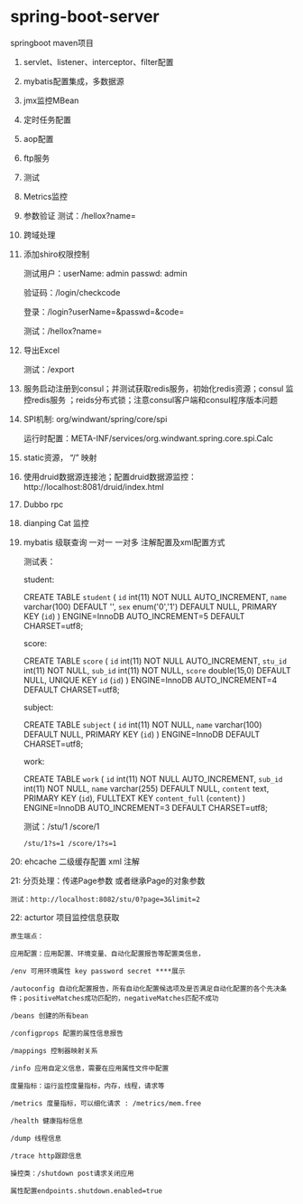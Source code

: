 # spring-boot-server

springboot maven项目

1. servlet、listener、interceptor、filter配置
2. mybatis配置集成，多数据源
3. jmx监控MBean
4. 定时任务配置
5. aop配置
6. ftp服务
7. 测试
8. Metrics监控
9. 参数验证
    测试：/hellox?name=
10. 跨域处理
11. 添加shiro权限控制

    测试用户：userName: admin passwd: admin
             
    验证码：/login/checkcode
    
    登录：/login?userName=&passwd=&code=
    
    测试：/hellox?name=
12. 导出Excel

    测试：/export

13. 服务启动注册到consul；并测试获取redis服务，初始化redis资源；consul 监控redis服务 ；reids分布式锁；注意consul客户端和consul程序版本问题

14. SPI机制: org/windwant/spring/core/spi

    运行时配置：META-INF/services/org.windwant.spring.core.spi.Calc

15. static资源， “/” 映射

16. 使用druid数据源连接池；配置druid数据源监控：http://localhost:8081/druid/index.html

17. Dubbo rpc

18. dianping Cat 监控

19. mybatis 级联查询 一对一 一对多 注解配置及xml配置方式

    测试表：

    student:

    CREATE TABLE `student` (
      `id` int(11) NOT NULL AUTO_INCREMENT,
      `name` varchar(100) DEFAULT '',
      `sex` enum('0','1') DEFAULT NULL,
      PRIMARY KEY (`id`)
    ) ENGINE=InnoDB AUTO_INCREMENT=5 DEFAULT CHARSET=utf8;

    score:

    CREATE TABLE `score` (
      `id` int(11) NOT NULL AUTO_INCREMENT,
      `stu_id` int(11) NOT NULL,
      `sub_id` int(11) NOT NULL,
      `score` double(15,0) DEFAULT NULL,
      UNIQUE KEY `id` (`id`)
    ) ENGINE=InnoDB AUTO_INCREMENT=4 DEFAULT CHARSET=utf8;

    subject:

    CREATE TABLE `subject` (
      `id` int(11) NOT NULL,
      `name` varchar(100) DEFAULT NULL,
      PRIMARY KEY (`id`)
    ) ENGINE=InnoDB DEFAULT CHARSET=utf8;

    work:

    CREATE TABLE `work` (
      `id` int(11) NOT NULL AUTO_INCREMENT,
      `sub_id` int(11) NOT NULL,
      `name` varchar(255) DEFAULT NULL,
      `content` text,
      PRIMARY KEY (`id`),
      FULLTEXT KEY `content_full` (`content`)
    ) ENGINE=InnoDB AUTO_INCREMENT=3 DEFAULT CHARSET=utf8;



    测试：/stu/1  /score/1

        /stu/1?s=1 /score/1?s=1

20: ehcache 二级缓存配置 xml 注解

21: 分页处理：传递Page参数 或者继承Page的对象参数

    测试：http://localhost:8082/stu/0?page=3&limit=2

22: acturtor 项目监控信息获取

    原生端点：

    应用配置：应用配置、环境变量、自动化配置报告等配置类信息，

    /env 可用环境属性 key password secret ****展示

    /autoconfig 自动化配置报告，所有自动化配置候选项及是否满足自动化配置的各个先决条件；positiveMatches成功匹配的，negativeMatches匹配不成功

    /beans 创建的所有bean

    /configprops 配置的属性信息报告

    /mappings 控制器映射关系

    /info 应用自定义信息，需要在应用属性文件中配置

    度量指标：运行监控度量指标，内存，线程，请求等

    /metrics 度量指标，可以细化请求 : /metrics/mem.free

    /health 健康指标信息

    /dump 线程信息

    /trace http跟踪信息

    操控类：/shutdown post请求关闭应用

    属性配置endpoints.shutdown.enabled=true